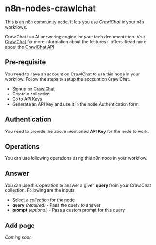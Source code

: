 # n8n-nodes-crawlchat

This is an n8n community node. It lets you use _CrawlChat_ in your n8n workflows.

CrawlChat is a AI answering engine for your tech documentation. Visit [CrawlChat](https://crawlchat.app) for more information about the features it offers. Read more about the [CrawlChat API](https://docs.crawlchat.app/category/api)

## Pre-requisite

You need to have an account on CrawlChat to use this node in your workflow. Follow the steps to setup the account on CrawlChat.

- Signup on [CrawlChat](https://crawlchat.app/login)
- Create a collection
- Go to API Keys
- Generate an API Key and use it in the node Authentication form

## Authentication

You need to provide the above mentioned **API Key** for the node to work.

## Operations

You can use following operations using this n8n node in your workflow.

## Answer

You can use this operation to answer a given **query** from your CrawlChat collection. Following are the inputs

- Select a *collection* for the node
- **query** *(required)* - Pass the query to answer
- **prompt** *(optional)* - Pass a custom prompt for this query

## Add page

*Coming soon*